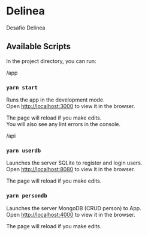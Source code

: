 # Delinea
 Desafio Delinea<br />

## Available Scripts

In the project directory, you can run:<br />

/app
### `yarn start`

Runs the app in the development mode.<br />
Open [http://localhost:3000](http://localhost:3000) to view it in the browser.

The page will reload if you make edits.<br />
You will also see any lint errors in the console.<br />

/api
### `yarn userdb`

Launches the server SQLite to register and login users.<br />
Open [http://localhost:8080](http://localhost:8080) to view it in the browser.

The page will reload if you make edits.<br />

### `yarn persondb`

Launches the server MongoDB (CRUD person) to App. <br />
Open [http://localhost:4000](http://localhost:4000) to view it in the browser.

The page will reload if you make edits.<br />
